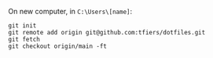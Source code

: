 
On new computer, in `C:\Users\[name]`:
```
git init
git remote add origin git@github.com:tfiers/dotfiles.git
git fetch
git checkout origin/main -ft
```
